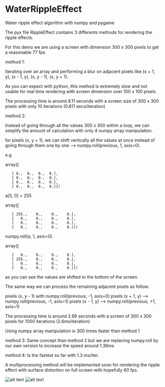 # WaterRippleEffect
Water ripple effect algorithm with numpy and pygame

The pyx file RippleEffect contains 3 differents methods for rendering the ripple effects.

For this demo we are using a screen with dimension 300 x 300 pixels to get a reasonable 77 fps 

method 1:

Iterating over an array and performing a blur on adjacent pixels like (x + 1, y), (x - 1, y), (x, y - 1), (x, y + 1).

As you can expect with python, this method is extremely slow and not usable for real time rendering with screen dimension over 100 x 100 pixels.

The processing time is around 8.11 seconds with a screen size of 300 x 300 pixels with only 10 iterations (0.811 secs/iteration)

method 2:

Instead of going through all the values 300 x 300 within a loop, we can simplify the amount of calculation with only
4 numpy array manipulation.

for pixels (x, y + 1), we can shift vertically all the values at once instead of going through them one by one --> numpy.roll(previous, 1, axis=0).

e.g

array([
       
       [ 0.,  0.,  0.,  0.],      
       [ 0.,  0.,  0.,  0.],     
       [ 0.,  0.,  0.,  0.],     
       [ 0.,  0.,  0.,  0.]])

a[0, 0] = 255

array([

       [ 255.,    0.,    0.,    0.],
       [   0.,    0.,    0.,    0.],
       [   0.,    0.,    0.,    0.],
       [   0.,    0.,    0.,    0.]])
       
numpy.roll(a, 1, axis=0).

array([

       [   0.,    0.,    0.,    0.],
       [ 255.,    0.,    0.,    0.],
       [   0.,    0.,    0.,    0.],
       [   0.,    0.,    0.,    0.]])
       
as you can see the values are shifted to the bottom of the screen. 

The same way we can process the remaining adjacent pixels as follow:

pixels (x, y - 1) with numpy.roll(previous, -1, axis=0)
pixels (x + 1, y) --> numpy.roll(previous, -1, axis=1)
pixels (x - 1, y) --> numpy.roll(previous, +1, axis=1)

The processing time is around 2.69 seconds with a screen of 300 x 300 pixels for 1000 iterations (2.6ms/iteration)

Using numpy array manipulation is 300 times faster than method 1

method 3: Same concept than method 2 but we are replacing numpy.roll by our own version to increase the speed around 1.36ms

method 4: Is the fastest so far with 1.3 ms/iter.

A multiprocessing method will be implemented soon for rendering the ripple effect with surface distortion on 
full screen with hopefully 60 fps. 

![alt text](https://github.com/yoyoberenguer/WaterRippleEffect/blob/master/RippleEffect.gif)
![alt text](https://github.com/yoyoberenguer/WaterRippleEffect/blob/master/RippleEffect1.gif)
